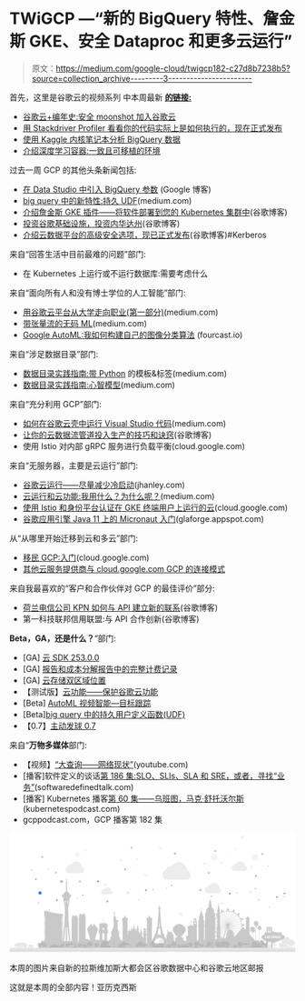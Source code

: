# TWiGCP —“新的 BigQuery 特性、詹金斯 GKE、安全 Dataproc 和更多云运行”

> 原文：<https://medium.com/google-cloud/twigcp182-c27d8b7238b5?source=collection_archive---------3----------------------->

首先，这里是谷歌云的视频系列 中本周最新 [**的链接:**](http://gtech.run/ju4em)

*   [谷歌云+编年史:安全 moonshot 加入谷歌云](http://gtech.run/r7f6y)
*   [用 Stackdriver Profiler 看看你的代码实际上是如何执行的，现在正式发布](http://gtech.run/vwbae)
*   [使用 Kaggle 内核笔记本分析 BigQuery 数据](http://gtech.run/8vxwc)
*   [介绍深度学习容器:一致且可移植的环境](http://gtech.run/mdevh)

过去一周 GCP 的其他头条新闻包括:

*   [在 Data Studio 中引入 BigQuery 参数](http://gtech.run/hqs4m) (Google 博客)
*   [big query 中的新特性:持久 UDF](http://gtech.run/59as5)(medium.com)
*   [介绍詹金斯 GKE 插件——将软件部署到您的 Kubernetes 集群中](http://gtech.run/gj5za)(谷歌博客)
*   [投资谷歌基础设施，投资内华达州](http://gtech.run/z7ztq)(谷歌博客)
*   [介绍云数据平台的高级安全选项，现已正式发布](http://gtech.run/9yvaj)(谷歌博客)#Kerberos

来自“回答生活中目前最难的问题”部门:

*   在 Kubernetes 上运行或不运行数据库:需要考虑什么

来自“面向所有人和没有博士学位的人工智能”部门:

*   [用谷歌云平台从大学走向职业(第一部分)](http://gtech.run/lh447)(medium.com)
*   [带张量流的无码 ML](http://gtech.run/r5f5v)(medium.com)
*   [Google AutoML:我如何构建自己的图像分类算法](http://gtech.run/5v7ga) (fourcast.io)

来自“涉足数据目录”部门:

*   [数据目录实践指南:带 Python](http://gtech.run/q9vbp) 的模板&标签(medium.com)
*   [数据目录实践指南:心智模型](http://gtech.run/pvhbq)(medium.com)

来自“充分利用 GCP”部门:

*   [如何在谷歌云壳中运行 Visual Studio 代码](http://gtech.run/gmhgj)(medium.com)
*   [让你的云数据流管道投入生产的技巧和诀窍](http://gtech.run/tzbxy)(谷歌博客)
*   使用 Istio 对内部 gRPC 服务进行负载平衡(cloud.google.com)

来自“无服务器，主要是云运行”部门:

*   [谷歌云运行——尽量减少冷启动](http://gtech.run/6tndh)(jhanley.com)
*   [云运行和云功能:我用什么？为什么呢？](http://gtech.run/wkgrr)(medium.com)
*   [使用 Istio 和身份平台认证在 GKE 终端用户上运行的云](http://gtech.run/bryuf)(cloud.google.com)
*   [谷歌应用引擎 Java 11 上的 Micronaut 入门](http://gtech.run/36hrk)(glaforge.appspot.com)

从“从哪里开始迁移到云和多云”部门:

*   [移民 GCP:入门](http://gtech.run/6v55r)(cloud.google.com)
*   [其他云服务提供商与 cloud.google.com GCP 的连接模式](http://gtech.run/2ltkd)

来自我最喜欢的“客户和合作伙伴对 GCP 的最佳评价”部分:

*   [荷兰电信公司 KPN 如何与 API 建立新的联系](http://gtech.run/zkm6j)(谷歌博客)
*   第一科技联邦信用联盟:与 API 合作创新(谷歌博客)

**Beta，GA，还是什么？**“部门:

*   [GA] [云 SDK 253.0.0](http://gtech.run/wfg8w)
*   [GA] [报告和成本分解报告中的完整计费记录](http://gtech.run/hazdw)
*   [GA] [云存储双区域位置](http://gtech.run/yt5h5)
*   【测试版】[云功能——保护谷歌云功能](http://gtech.run/ubkh9)
*   [Beta] [AutoML 视频智能—目标跟踪](http://gtech.run/7q3r3)
*   [Beta][big query 中的持久用户定义函数(UDF)](http://gtech.run/wyl3s)
*   【0.7】[主动发球 0.7](http://gtech.run/kpuf2)

来自“**万物多媒体**部门:

*   【视频】[“大查询——网络现状”](http://gtech.run/rlug9)(youtube.com)
*   [播客]软件定义的谈话[第 186 集:SLO、SLIs、SLA 和 SRE，或者，寻找“业务”](http://gtech.run/tu8dd)(softwaredefinedtalk.com)
*   [播客] Kubernetes 播客[第 60 集——乌班图，马克·舒托沃尔斯](http://gtech.run/x3jtm)(kubernetespodcast.com)
*   gcppodcast.com，GCP 播客第 182 集

[![](img/9f4d41f7017928648ddbe4816f93b989.png)](http://gtech.run/z7ztq)

本周的图片来自新的拉斯维加斯大都会区谷歌数据中心和谷歌云地区邮报

这就是本周的全部内容！亚历克西斯